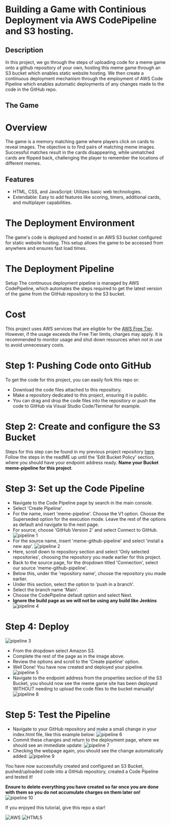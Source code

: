 # Building a Game with Continious Deployment via AWS CodePipeline and S3 hosting.

## Description
In this project, we go through the steps of uploading code for a meme game onto a github repository of your own, hosting this meme game through an S3 bucket which enables static website hosting. We then create a continuous deployment mechanism through the employment of AWS Code Pipeline which enables automatic deployments of any changes made to the code in the GitHub repo.

## The Game
# Overview
The game is a memory matching game where players click on cards to reveal images. The objective is to find pairs of matching meme images. Successful matches result in the cards disappearing, while unmatched cards are flipped back, challenging the player to remember the locations of different memes.

## Features
- HTML, CSS, and JavaScript: Utilizes basic web technologies.
- Extendable: Easy to add features like scoring, timers, additional cards, and multiplayer capabilities.

# The Deployment Environment
The game's code is deployed and hosted in an AWS S3 bucket configured for static website hosting. This setup allows the game to be accessed from anywhere and ensures fast load times.

# The Deployment Pipeline
Setup
The continuous deployment pipeline is managed by AWS CodePipeline, which automates the steps required to get the latest version of the game from the GitHub repository to the S3 bucket.

# Cost
This project uses AWS services that are eligible for the [AWS Free Tier](https://aws.amazon.com/free/). However, if the usage exceeds the Free Tier limits, charges may apply. It is recommended to monitor usage and shut down resources when not in use to avoid unnecessary costs.

# Step 1: Pushing Code onto GitHub
To get the code for this project, you can easily fork this repo or:
- Download the code files attached to this repository.
- Make a repository dedicated to this project, ensuring it is public.
- You can drag and drop the code files into the repository or push the code to GitHub via Visual Studio Code/Terminal for example.

# Step 2: Create and configure the S3 Bucket
Steps for this step can be found in my previous project repository [here](https://github.com/najmamusa/AWS-S3StaticWebsite/blob/main/README.md). Follow the steps in the readME up until the 'Edit Bucket Policy' section, where you should have your endpoint address ready. **Name your Bucket meme-pipeline for this project**.

# Step 3: Set up the Code Pipeline
- Navigate to the Code Pipeline page by search in the main console.
- Select 'Create Pipeline'.
- For the name, insert 'meme-pipeline'. Choose the V1 option. Choose the Superseded option for the execution mode. Leave the rest of the options as default and navigate to the next page.
- For source, choose 'GitHub Version 2' and select Connect to GitHub.
 ![pipeline 1](https://github.com/najmamusa/pipeline-s3-game/assets/110435863/d2fe754f-f900-43bf-bd97-82bfffe92f0c)
- For the source name, insert 'meme-github-pipeline' and select 'install a new app'.
![pipeline 2](https://github.com/najmamusa/pipeline-s3-game/assets/110435863/ca7d0bbe-ea36-4638-a95e-35f9a9fba553)
- Here, scroll down to repository section and select 'Only selected repositories', choosing the repository you made earlier for this project.
- Back to the source page, for the dropdown titled 'Connection', select our source 'meme-github-pipeline'.
- Below this, under the 'repository name', choose the repository you made earlier.
- Under this section, select the option to 'push in a branch'.
- Select the branch name 'Main'.
- Choose the CodePipeline default option and select Next.
- **Ignore the build page as we will not be using any build like Jenkins**
![pipeline 4](https://github.com/najmamusa/pipeline-s3-game/assets/110435863/5211bd21-c76a-466b-b1f3-49f25de58acd)

# Step 4: Deploy
![pipeline 3](https://github.com/najmamusa/pipeline-s3-game/assets/110435863/26f7084c-8bc0-4897-bd09-78282cbb8d9c)
- From the dropdown select Amazon S3.
- Complete the rest of the page as in the image above.
- Review the options and scroll to the 'Create pipeline' option.
- Well Done! You have now created and deployed your pipeline.
![pipeline 5](https://github.com/najmamusa/pipeline-s3-game/assets/110435863/6fcecc69-2920-4675-8070-769d89b80fd7)
- Navigate to the endpoint address from the properties section of the S3 Bucket, you should now see the meme game site has been deployed WITHOUT needing to upload the code files to the bucket manually!
![pipeline 8](https://github.com/najmamusa/pipeline-s3-game/assets/110435863/c2c6ea00-fc08-41c3-a7e6-9b86105d9477)

# Step 5: Test the Pipeline
- Navigate to your GitHub repository and make a small change in your index.html file, like this example below:
![pipeline 6](https://github.com/najmamusa/pipeline-s3-game/assets/110435863/9f990fb6-01b8-4477-a6d5-51aafc0554e6)
- Commit these changes and return to the deployment page, where we should see an immediate update:
![pipeline 7](https://github.com/najmamusa/pipeline-s3-game/assets/110435863/f6b05565-deed-4620-97a8-1215c946b199)
- Checking the webpage again, you should see the change automatically added:
![pipeline 9](https://github.com/najmamusa/pipeline-s3-game/assets/110435863/bbb82a42-b76f-4f0b-aa81-0625c27c28e1)

You have now successfully created and configured an S3 Bucket, pushed/uploaded code into a GitHub repository, created a Code Pipeline and tested it! 

**Ensure to delete everything you have created so far once you are done with them so you do not accumulate charges on them later on!**
![pipeline 10](https://github.com/najmamusa/pipeline-s3-game/assets/110435863/d5aa5003-fcad-47bc-a474-db7cdd1e5f05)

If you enjoyed this tutorial, give this repo a star!

![AWS](https://img.shields.io/badge/AWS-%23FF9900.svg?style=for-the-badge&logo=amazon-aws&logoColor=white) ![HTML5](https://img.shields.io/badge/html5-%23E34F26.svg?style=for-the-badge&logo=html5&logoColor=white)
